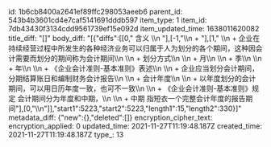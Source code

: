 id: 1b6cb8400a2641ef89ffc298053aeeb6
parent_id: 543b4b3601cd4e7caf5141691dddb597
item_type: 1
item_id: 7db43430f3134cdd9561739ef15e092d
item_updated_time: 1638011620082
title_diff: "[]"
body_diff: "[{\"diffs\":[[0,\" 含义 \\\n   \"],[-1,\"\\\n   + \"],[1,\"  \\\n     + 企业在持续经营过程中所发生的各种经济业务可以归属于人为划分的各个期间，这种因会计需要而划分的期间称为会计期间\\\n   \\\n   + 划分方式\\\n     \\\n     + 月\\\n     \\\n     + 季\\\n     \\\n     + 年\\\n   \\\n   + 《企业会计准则-基本准则》表述\\\n     \\\n     + 企业应当划分会计期间，分期结算账日和编制财务会计报告\\\n   \\\n   + 会计年度\\\n     \\\n     + 以年度划分的会计期间，可以用日历年度一致，也可不一致\\\n     \\\n     + 《企业会计准则-基本准则》规定 会计期间分为年度和中期，\\\n       \\\n       + 中期 指短衣一个完整会计年度的报告期间\"],[0,\"\\\n\"]],\"start1\":5223,\"start2\":5223,\"length1\":15,\"length2\":330}]"
metadata_diff: {"new":{},"deleted":[]}
encryption_cipher_text: 
encryption_applied: 0
updated_time: 2021-11-27T11:19:48.187Z
created_time: 2021-11-27T11:19:48.187Z
type_: 13